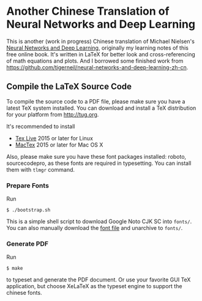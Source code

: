 Another Chinese Translation of Neural Networks and Deep Learning
================================================================

This is another (work in progress) Chinese translation of Michael Nielsen's
[Neural Networks and Deep Learning](http://neuralnetworksanddeeplearning.com/),
originally my learning notes of this free online book. It's written in
LaTeX for better look and cross-referencing of math equations and plots. And I
borrowed some finished work from
https://github.com/tigerneil/neural-networks-and-deep-learning-zh-cn.

## Compile the LaTeX Source Code

To compile the source code to a PDF file, please make sure you have a latest TeX
system installed. You can download and install a TeX distribution for your
platform from http://tug.org.

It's recommended to install
- [Tex Live](http://tug.org/texlive/) 2015 or later for Linux
- [MacTex](http://tug.org/mactex/) 2015 or later for Mac OS X

Also, please make sure you have these font packages installed: roboto,
sourcecodepro, as these fonts are required in typesetting. You can install them
with `tlmgr` command.

### Prepare Fonts

Run

``` shell
$ ./bootstrap.sh
```

This is a simple shell script to download Google Noto CJK SC into `fonts/`. You
can also manually download the
[font file](https://noto-website-2.storage.googleapis.com/pkgs/NotoSansCJKsc-hinted.zip)
and unarchive to `fonts/`.

### Generate PDF

Run

``` shell
$ make
```

to typeset and generate the PDF document. Or use your favorite GUI TeX
application, but choose XeLaTeX as the typeset engine to support the chinese
fonts.
